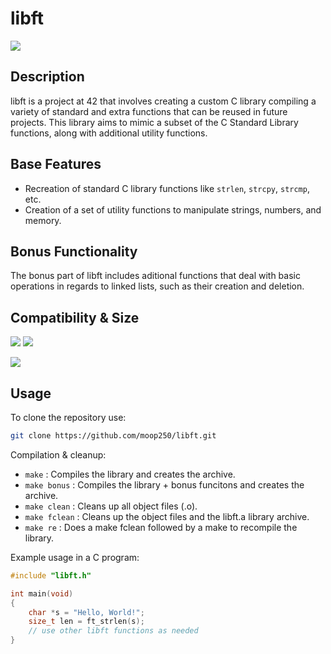 # libft
![](https://img.shields.io/badge/125%2F100-brightgreen)
## Description

libft is a project at 42 that involves creating a custom C library compiling a variety of standard and extra functions that can be reused in future projects. This library aims to mimic a subset of the C Standard Library functions, along with additional utility functions.

## Base Features

- Recreation of standard C library functions like `strlen`, `strcpy`, `strcmp`, etc.
- Creation of a set of utility functions to manipulate strings, numbers, and memory.

## Bonus Functionality

The bonus part of libft includes aditional functions that deal with basic operations in regards to linked lists, such as their creation and deletion.

## Compatibility & Size

![](https://img.shields.io/badge/WSL-0a97f5?style=for-the-badge&logo=linux&logoColor=white)
![](	https://img.shields.io/badge/mac%20os-000000?style=for-the-badge&logo=apple&logoColor=white)

![](https://img.shields.io/github/languages/code-size/moop250/libft?color=<COLOR>)

## Usage 

To clone the repository use:
```bash
git clone https://github.com/moop250/libft.git
```

Compilation & cleanup:

- `make` : Compiles the library and creates the archive.
- `make bonus` : Compiles the library + bonus funcitons and creates the archive.
- `make clean` : Cleans up all object files (.o).
- `make fclean` : Cleans up the object files and the libft.a library archive.
- `make re` : Does a make fclean followed by a make to recompile the library.

Example usage in a C program:
```C
#include "libft.h"

int main(void)
{
    char *s = "Hello, World!";
    size_t len = ft_strlen(s);
    // use other libft functions as needed
}
```
